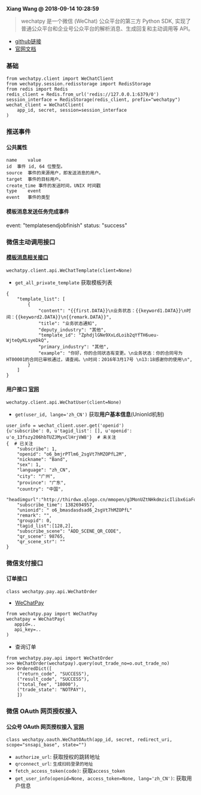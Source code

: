 **Xiang Wang @ 2018-09-14 10:28:59**

> wechatpy 是一个微信 (WeChat) 公众平台的第三方 Python SDK, 实现了普通公众平台和企业号公众平台的解析消息、生成回复和主动调用等 API。

* [github链接](https://github.com/jxtech/wechatpy)
* [官网文档](http://docs.wechatpy.org/zh_CN/master/)

### 基础
```
from wechatpy.client import WeChatClient
from wechatpy.session.redisstorage import RedisStorage
from redis import Redis
redis_client = Redis.from_url('redis://127.0.0.1:6379/0')
session_interface = RedisStorage(redis_client, prefix="wechatpy")
wechat_client = WeChatClient(
    app_id, secret, session=session_interface
)
```

### 推送事件
#### 公共属性
```
name	value
id	事件 id, 64 位整型。
source	事件的来源用户，即发送消息的用户。
target	事件的目标用户。
create_time	事件的发送时间，UNIX 时间戳
type	event
event	事件的类型
```
#### 模板消息发送任务完成事件
event: "templatesendjobfinish"
status: "success"

### 微信主动调用接口
#### [模板消息相关接口](http://docs.wechatpy.org/zh_CN/master/client/template.html#)
```
wechatpy.client.api.WeChatTemplate(client=None)
```

* `get_all_private_template` 获取模板列表
```
{
    "template_list": [
        {
            "content": "{{first.DATA}}\n业务状态：{{keyword1.DATA}}\n时间：{{keyword2.DATA}}\n{{remark.DATA}}",
            "title": "业务状态通知",
            "deputy_industry": "其他",
            "template_id": "ZphdjlGNe9XxLdLoib2qYfTH6ueu-WjteQyKLsyeDkQ",
            "primary_industry": "其他",
            "example": "你好，你的合同状态有变更。\n业务状态：你的合同号为HT00001的合同已审核通过，请查阅。\n时间：2016年3月17号 \n13:18感谢你的使用\n",
        }
    ]
}
```


#### 用户接口 [官网](http://docs.wechatpy.org/zh_CN/master/client/user.html)
`wechatpy.client.api.WeChatUser(client=None)`
* `get(user_id, lange='zh_CN')` 获取**用户基本信息**(UnionId机制)
```
user_info = wechat_client.user.get('openid')
{u'subscribe': 0, u'tagid_list': [], u'openid': u'o_13fszy206hbTUZJMyxClHrjVW8'}  # 未关注
{  # 已关注
    "subscribe": 1,
    "openid": "o6_bmjrPTlm6_2sgVt7hMZOPfL2M",
    "nickname": "Band",
    "sex": 1,
    "language": "zh_CN",
    "city": "广州",
    "province": "广东",
    "country": "中国",
    "headimgurl":"http://thirdwx.qlogo.cn/mmopen/g3MonUZtNHkdmzicIlibx6iaFqAc56vxLSUfpb6n5WKSYVY0ChQKkiaJSgQ1dZuTOgvLLrhJbERQQ4eMsv84eavHiaiceqxibJxCfHe/0",
    "subscribe_time": 1382694957,
    "unionid": " o6_bmasdasdsad6_2sgVt7hMZOPfL"
    "remark": "",
    "groupid": 0,
    "tagid_list":[128,2],
    "subscribe_scene": "ADD_SCENE_QR_CODE",
    "qr_scene": 98765,
    "qr_scene_str": ""
}
```

### 微信支付接口
#### 订单接口
`class wechatpy.pay.api.WeChatOrder`
* [WeChatPay](http://docs.wechatpy.org/zh_CN/master/pay.html#module-wechatpy.pay)
```
from wechatpy.pay import WeChatPay
wechatpay = WeChatPay(
   appid=..
   api_key=..
)
```
* 查询订单
```
from wechatpy.pay.api import WeChatOrder
>>> WeChatOrder(wechatpay).query(out_trade_no=o.out_trade_no)
>>> OrderedDict([
    ("return_code", "SUCCESS"),
    ("result_code", "SUCCESS"),
    ("total_fee", "18000"),
    ("trade_state": "NOTPAY"),
    ])
```

### 微信 OAuth 网页授权接入
#### 公众号 OAuth 网页授权接入 [官网](http://docs.wechatpy.org/zh_CN/master/oauth.html#module-wechatpy.oauth)
`class wechatpy.oauth.WeChatOAuth(app_id, secret, redirect_uri, scope="snsapi_base", state="")`
* `authorize_url`: 获取授权的跳转地址
* `qrconnect_url`: `生成扫码登录的地址`
* `fetch_access_token(code)`: 获取`access_token`
* `get_user_info(openid=None, access_token=None, lang='zh_CN')`: 获取用户信息
